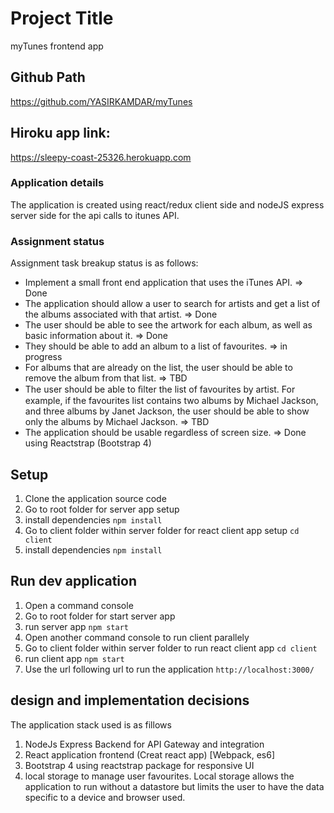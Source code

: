# Project Title

myTunes frontend app

## Github Path
https://github.com/YASIRKAMDAR/myTunes

## Hiroku app link: 
https://sleepy-coast-25326.herokuapp.com

### Application details
The application is created using react/redux client side and nodeJS express server side for the api calls to itunes API.

### Assignment status
Assignment task breakup status is as follows:
- Implement a small front end application that uses the iTunes API. => Done
- The application should allow a user to search for artists and get a list of the albums associated with that artist. => Done
- The user should be able to see the artwork for each album, as well as basic information about it. => Done
- They should be able to add an album to a list of favourites. => in progress
- For albums that are already on the list, the user should be able to remove the album from that list. => TBD
- The user should be able to ﬁlter the list of favourites by artist. For example, if the favourites list contains two albums by Michael Jackson, and three albums by Janet Jackson, the user should be able to show only the albums by Michael Jackson. => TBD
- The application should be usable regardless of screen size.  => Done using  Reactstrap (Bootstrap 4)

## Setup 
1) Clone the application source code
2) Go to root folder for server app setup
3) install dependencies
` npm install `
4) Go to client folder within server folder for react client app setup
` cd client `
5) install dependencies
` npm install `

## Run dev application
1) Open a command console
2) Go to root folder for start server app
3) run server app
` npm start `
4) Open another command console to run client parallely
4) Go to client folder within server folder to run react client app 
` cd client `
5) run client app
` npm start `
6) Use the url following url to run the application
` http://localhost:3000/ `

## design and implementation decisions 
The application stack used is as fillows

1) NodeJs Express Backend for API Gateway and integration
2) React application frontend (Creat react app) [Webpack, es6]
3) Bootstrap 4 using reactstrap package for responsive UI
4) local storage to manage user favourites. Local storage allows the application to run without a datastore but limits the user to have the data specific to a device and browser used.
  


